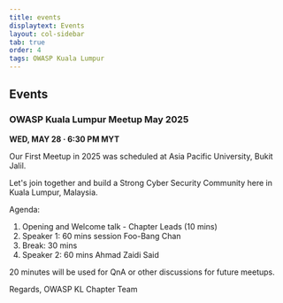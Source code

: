 ```yaml
---
title: events
displaytext: Events
layout: col-sidebar
tab: true
order: 4
tags: OWASP Kuala Lumpur
---
```


## Events

### OWASP Kuala Lumpur Meetup May 2025

<b> WED, MAY 28 · 6:30 PM MYT </b>

Our First Meetup in 2025 was scheduled at Asia Pacific University, Bukit Jalil.

Let's join together and build a Strong Cyber Security Community here in Kuala Lumpur, Malaysia.

Agenda:
1. Opening and Welcome talk - Chapter Leads (10 mins)
2. Speaker 1: 60 mins session Foo-Bang Chan
3. Break: 30 mins
4. Speaker 2: 60 mins Ahmad Zaidi Said

20 minutes will be used for QnA or other discussions for future meetups.

Regards,
OWASP KL Chapter Team
